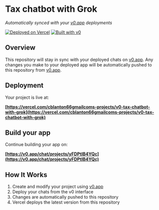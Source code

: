 # Tax chatbot with Grok

*Automatically synced with your [v0.app](https://v0.app) deployments*

[![Deployed on Vercel](https://img.shields.io/badge/Deployed%20on-Vercel-black?style=for-the-badge&logo=vercel)](https://vercel.com/cblanton66gmailcoms-projects/v0-tax-chatbot-with-grok)
[![Built with v0](https://img.shields.io/badge/Built%20with-v0.app-black?style=for-the-badge)](https://v0.app/chat/projects/yFDPtIB4YQc)

## Overview

This repository will stay in sync with your deployed chats on [v0.app](https://v0.app).
Any changes you make to your deployed app will be automatically pushed to this repository from [v0.app](https://v0.app).

## Deployment

Your project is live at:

**[https://vercel.com/cblanton66gmailcoms-projects/v0-tax-chatbot-with-grok](https://vercel.com/cblanton66gmailcoms-projects/v0-tax-chatbot-with-grok)**

## Build your app

Continue building your app on:

**[https://v0.app/chat/projects/yFDPtIB4YQc](https://v0.app/chat/projects/yFDPtIB4YQc)**

## How It Works

1. Create and modify your project using [v0.app](https://v0.app)
2. Deploy your chats from the v0 interface
3. Changes are automatically pushed to this repository
4. Vercel deploys the latest version from this repository
